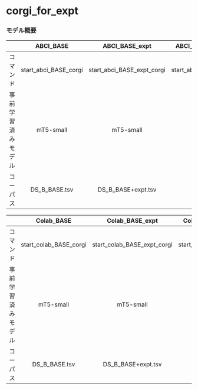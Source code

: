 # corgi_for_expt 



### モデル概要
|                    | ABCI_BASE | ABCI_BASE_expt     | ABCI_BASE_tuned_by_expt | 
| :------------------: | :-------------: | :---------------------: | :---------------------------: | 
| コマンド          | start_abci_BASE_corgi   | start_abci_BASE_expt_corgi | start_abci_tuned_by_expt_corgi|
| 事前学習済みモデル | mT5-small     | mT5-small             | ABCI_BASE              |       
| コーパス          | DS_B_BASE.tsv | DS_B_BASE+expt.tsv    | expt.tsv          | 


|                    | Colab_BASE | Colab_BASE_expt     | Colab_BASE_tuned_by_expt | 
| :------------------: | :-------------: | :---------------------: | :---------------------------: | 
| コマンド          | start_colab_BASE_corgi   | start_colab_BASE_expt_corgi | start_colab_tuned_by_expt_corgi|
| 事前学習済みモデル | mT5-small     | mT5-small             | Colab_BASE              |      
| コーパス          | DS_B_BASE.tsv | DS_B_BASE+expt.tsv    | expt.tsv          | 

